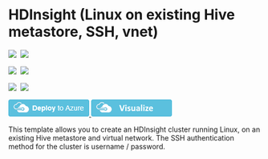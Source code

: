 # HDInsight (Linux on existing Hive metastore, SSH, vnet)

<IMG SRC="https://azurequickstartsservice.blob.core.windows.net/badges/101-hdinsight-linux-ssh-publickey-metastore-vnet/PublicLastTestDate.svg" />&nbsp;
<IMG SRC="https://azurequickstartsservice.blob.core.windows.net/badges/101-hdinsight-linux-ssh-publickey-metastore-vnet/PublicDeployment.svg" />&nbsp;

<IMG SRC="https://azurequickstartsservice.blob.core.windows.net/badges/101-hdinsight-linux-ssh-publickey-metastore-vnet/FairfaxLastTestDate.svg" />&nbsp;
<IMG SRC="https://azurequickstartsservice.blob.core.windows.net/badges/101-hdinsight-linux-ssh-publickey-metastore-vnet/FairfaxDeployment.svg" />&nbsp;

<IMG SRC="https://azurequickstartsservice.blob.core.windows.net/badges/101-hdinsight-linux-ssh-publickey-metastore-vnet/BestPracticeResult.svg" />&nbsp;
<IMG SRC="https://azurequickstartsservice.blob.core.windows.net/badges/101-hdinsight-linux-ssh-publickey-metastore-vnet/CredScanResult.svg" />&nbsp;

<a href="https://portal.azure.com/#create/Microsoft.Template/uri/https%3A%2F%2Fraw.githubusercontent.com%2FAzure%2Fazure-quickstart-templates%2Fmaster%2F101-hdinsight-linux-ssh-publickey-metastore-vnet%2Fazuredeploy.json" target="_blank">
    <img src="https://raw.githubusercontent.com/Azure/azure-quickstart-templates/master/1-CONTRIBUTION-GUIDE/images/deploytoazure.png"/>
</a>
<a href="http://armviz.io/#/?load=https%3A%2F%2Fraw.githubusercontent.com%2FAzure%2Fazure-quickstart-templates%2Fmaster%2Fhdinsight-linux-ssh-publickey-metastore-vnet%2Fazuredeploy.json" target="_blank">
    <img src="https://raw.githubusercontent.com/Azure/azure-quickstart-templates/master/1-CONTRIBUTION-GUIDE/images/visualizebutton.png"/>
</a>

This template allows you to create an HDInsight cluster running Linux, on an existing Hive metastore and virtual network. The SSH authentication method for the cluster is username / password. 

